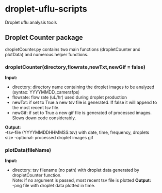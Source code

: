 # droplet-uflu-scripts
Droplet uflu analysis tools


## Droplet Counter package
dropletCounter.py contains two main functions (dropletCounter and plotData) and numerous helper functions.

### dropletCounter(directory,flowrate,newTxt,newGif = false)  
**Input:**
- directory: directory name containing the droplet images to be analyzed (syntax: YYYYMMDD_camerafps)
- flowrate: flow rate (uL/hr) used during droplet production
- newTxt: if set to True a new tsv file is generated. If false it will append to the most recent tsv file.
- newGif: if set to True a new gif file is generated of processed images. Slows down code considerably.

**Output:**  
-tsv-file (YYYYMMDDHHMMSS.tsv) with date, time, frequency, droplets size
-optional: processed droplet images gif

### plotData(fileName)  
**Input:**
- directory: tsv filename (no path) with droplet data generated by dropletCounter function.  
Note: if no argument is passed, most recent tsv file is plotted
**Output:**  
-png file with droplet data plotted in time.
